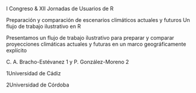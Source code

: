 I Congreso & XII Jornadas de Usuarios de R

Preparación y comparación de escenarios climáticos actuales y futuros
Un flujo de trabajo ilustrativo en R

Presentamos un flujo de trabajo ilustrativo para preparar y comparar proyecciones climáticas actuales y futuras en un marco geográficamente explícito

C. A. Bracho-Estévanez 1 y P. González-Moreno 2

1Universidad de Cádiz

2Universidad de Córdoba
